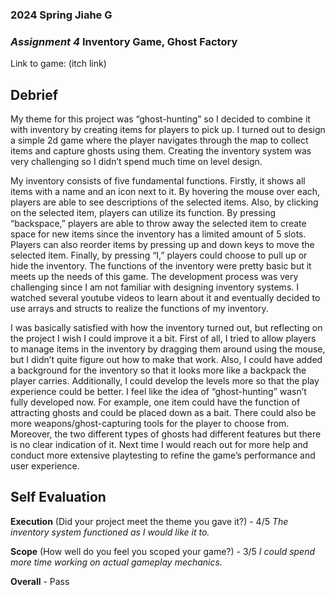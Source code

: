 ### **2024 Spring** Jiahe G
### *Assignment 4* Inventory Game, Ghost Factory
Link to game: (itch link)

## **Debrief**
My theme for this project was “ghost-hunting” so I decided to combine it with inventory by creating items for players to pick up. I turned out to design a simple 2d game where the player navigates through the map to collect items and capture ghosts using them. Creating the inventory system was very challenging so I didn’t spend much time on level design. 

My inventory consists of five fundamental functions. Firstly, it shows all items with a name and an icon next to it. By hovering the mouse over each, players are able to see descriptions of the selected items. Also, by clicking on the selected item, players can utilize its function. By pressing “backspace,” players are able to throw away the selected item to create space for new items since the inventory has a limited amount of 5 slots. Players can also reorder items by pressing up and down keys to move the selected item. Finally, by pressing “I,” players could choose to pull up or hide the inventory. The functions of the inventory were pretty basic but it meets up the needs of this game. The development process was very challenging since I am not familiar with designing inventory systems. I watched several youtube videos to learn about it and eventually decided to use arrays and structs to realize the functions of my inventory.

I was basically satisfied with how the inventory turned out, but reflecting on the project I wish I could improve it a bit. First of all, I tried to allow players to manage items in the inventory by dragging them around using the mouse, but I didn’t quite figure out how to make that work. Also, I could have added a background for the inventory so that it looks more like a backpack the player carries. Additionally, I could develop the levels more so that the play experience could be better. I feel like the idea of “ghost-hunting” wasn’t fully developed now. For example, one item could have the function of attracting ghosts and could be placed down as a bait. There could also be more weapons/ghost-capturing tools for the player to choose from. Moreover, the two different types of ghosts had different features but there is no clear indication of it. Next time I would reach out for more help and conduct more extensive playtesting to refine the game’s performance and user experience.

## **Self Evaluation**
**Execution** (Did your project meet the theme you gave it?) - 4/5
*The inventory system functioned as I would like it to.*

**Scope** (How well do you feel you scoped your game?) - 3/5
*I could spend more time working on actual gameplay mechanics.*

**Overall** - Pass